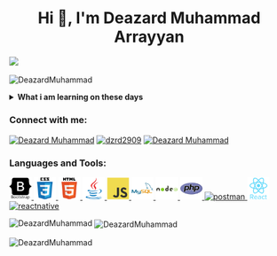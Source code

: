 <h1 align="center">Hi 👋, I'm Deazard Muhammad Arrayyan</h1>
<a href="https://youtu.be/pwTzHbIXSlI"><img src="https://user-images.githubusercontent.com/73097560/115834477-dbab4500-a447-11eb-908a-139a6edaec5c.gif"></a>

<p align="left"> <img src="https://komarev.com/ghpvc/?username=DeazardMuhammad&label=Profile%20views&color=0e75b6&style=flat" alt="DeazardMuhammad" /> </p>
<details>
 <summary><strong>What i am learning on these days</strong></summary>
 
- 🔭 I’m currently studying on [Telkom University)

- 📫 How to reach me **desard29@gmail.com**

- 🌱 I’m currently learning **Phyton**

- 💬 Ask me about **anything**

- 😄 Pronouns: he/him

- ⚡ Fun fact: **I am Kind**
</details>  
<h3 align="left">Connect with me:</h3>
<p align="left">
<a href="https://www.linkedin.com/in/deazard/" target="blank"><img align="center" src="https://raw.githubusercontent.com/rahuldkjain/github-profile-readme-generator/master/src/images/icons/Social/linked-in-alt.svg" alt="Deazard Muhammad" height="30" width="40" /></a>
<a href="https://www.instagram.com/dzrd2909/" target="blank"><img align="center" src="https://raw.githubusercontent.com/rahuldkjain/github-profile-readme-generator/master/src/images/icons/Social/instagram.svg" alt="dzrd2909" height="30" width="40" /></a>
<a href="https://github.com/DeazardMuhammad/DeazardMuhammad/" target="blank"><img align="center" src="https://raw.githubusercontent.com/rahuldkjain/github-profile-readme-generator/master/src/images/icons/Social/github.svg" alt="Deazard Muhammad" height="30" width="40" /></a>
</p>

<h3 align="left">Languages and Tools:</h3>
<p align="left"> <a href="https://getbootstrap.com" target="_blank" rel="noreferrer"> <img src="https://raw.githubusercontent.com/devicons/devicon/master/icons/bootstrap/bootstrap-plain-wordmark.svg" alt="bootstrap" width="40" height="40"/> </a> <a href="https://www.w3schools.com/css/" target="_blank" rel="noreferrer"> <img src="https://raw.githubusercontent.com/devicons/devicon/master/icons/css3/css3-original-wordmark.svg" alt="css3" width="40" height="40"/> </a> <a href="https://www.w3.org/html/" target="_blank" rel="noreferrer"> <img src="https://raw.githubusercontent.com/devicons/devicon/master/icons/html5/html5-original-wordmark.svg" alt="html5" width="40" height="40"/> </a> <a href="https://www.java.com" target="_blank" rel="noreferrer"> <img src="https://raw.githubusercontent.com/devicons/devicon/master/icons/java/java-original.svg" alt="java" width="40" height="40"/> </a> <a href="https://developer.mozilla.org/en-US/docs/Web/JavaScript" target="_blank" rel="noreferrer"> <img src="https://raw.githubusercontent.com/devicons/devicon/master/icons/javascript/javascript-original.svg" alt="javascript" width="40" height="40"/> </a> <a href="https://www.mysql.com/" target="_blank" rel="noreferrer"> <img src="https://raw.githubusercontent.com/devicons/devicon/master/icons/mysql/mysql-original-wordmark.svg" alt="mysql" width="40" height="40"/> </a> <a href="https://nodejs.org" target="_blank" rel="noreferrer"> <img src="https://raw.githubusercontent.com/devicons/devicon/master/icons/nodejs/nodejs-original-wordmark.svg" alt="nodejs" width="40" height="40"/> </a> <a href="https://www.php.net" target="_blank" rel="noreferrer"> <img src="https://raw.githubusercontent.com/devicons/devicon/master/icons/php/php-original.svg" alt="php" width="40" height="40"/> </a> <a href="https://postman.com" target="_blank" rel="noreferrer"> <img src="https://www.vectorlogo.zone/logos/getpostman/getpostman-icon.svg" alt="postman" width="40" height="40"/> </a> <a href="https://reactjs.org/" target="_blank" rel="noreferrer"> <img src="https://raw.githubusercontent.com/devicons/devicon/master/icons/react/react-original-wordmark.svg" alt="react" width="40" height="40"/> </a> <a href="https://reactnative.dev/" target="_blank" rel="noreferrer"> <img src="https://reactnative.dev/img/header_logo.svg" alt="reactnative" width="40" height="40"/> </a> </p>

<p><img align="left" src="https://github-readme-stats.vercel.app/api/top-langs?username=DeazardMuhammad&show_icons=true&locale=en&layout=compact" alt="DeazardMuhammad" /></p>

<p>&nbsp;<img align="center" src="https://github-readme-stats.vercel.app/api?username=DeazardMuhammad&show_icons=true&locale=en" alt="DeazardMuhammad" /></p>

<p><img align="center" src="https://github-readme-streak-stats.herokuapp.com/?user=DeazardMuhammad&" alt="DeazardMuhammad" /></p>
